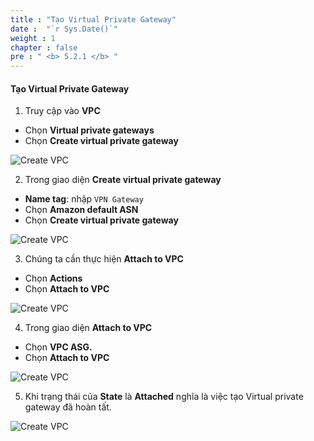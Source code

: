 ```yaml
---
title : "Tạo Virtual Private Gateway"
date :  "`r Sys.Date()`" 
weight : 1
chapter : false
pre : " <b> 5.2.1 </b> "
---
```


#### Tạo Virtual Private Gateway

1. Truy cập vào **VPC**

- Chọn **Virtual private gateways**
- Chọn **Create virtual private gateway**

![Create VPC](/images/6-VPNSitetoSite/6.1-vpgw/0001-vpgw.png?featherlight=false&width=90pc)

2. Trong giao diện **Create virtual private gateway**

- **Name tag**: nhập `VPN Gateway`
- Chọn **Amazon default ASN**
- Chọn **Create virtual private gateway**

![Create VPC](/images/6-VPNSitetoSite/6.1-vpgw/0002-vpgw.png?featherlight=false&width=90pc)

3. Chúng ta cần thực hiện **Attach to VPC**

- Chọn **Actions**
- Chọn **Attach to VPC**

![Create VPC](/images/6-VPNSitetoSite/6.1-vpgw/0003-vpgw.png?featherlight=false&width=90pc)

4. Trong giao diện **Attach to VPC**

- Chọn **VPC ASG.**
- Chọn **Attach to VPC**


![Create VPC](/images/6-VPNSitetoSite/6.1-vpgw/0004-vpgw.png?featherlight=false&width=90pc)

5. Khi trạng thái của **State** là **Attached** nghĩa là việc tạo Virtual private gateway đã hoàn tất.

![Create VPC](/images/6-VPNSitetoSite/6.1-vpgw/0005-vpgw.png?featherlight=false&width=90pc)